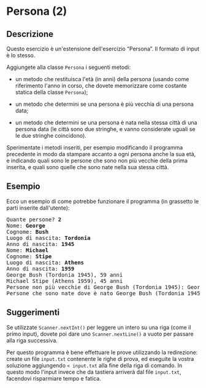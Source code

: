 Persona (2)
===========

Descrizione
-----------

Questo esercizio è un'estensione dell'esercizio “Persona”. Il formato di input è lo stesso.

Aggiungete alla classe `Persona` i seguenti metodi:

- un metodo che restituisca l'età (in anni) della persona (usando come riferimento l'anno in corso, che dovete memorizzare come costante statica della classe `Persona`);

- un metodo che determini se una persona è più vecchia di una persona data;

- un metodo che determini se una persona è nata nella stessa città di una persona data (le città sono due stringhe, e vanno considerate uguali se le due stringhe coincidono).

Sperimentate i metodi inseriti, per esempio modificando il programma
precedente in modo da stampare accanto a ogni persona anche la sua età, e
indicando quali sono le persone che sono non più vecchie della prima
inserita, e quali sono quelle che sono nate nella sua stessa città.
 
Esempio
-------

Ecco un esempio di come potrebbe funzionare il programma (in grassetto le parti inserite dall'utente):

<pre>
Quante persone? <b>2</b>
Nome: <b>George</b>
Cognome: <b>Bush</b>
Luogo di nascita: <b>Tordonia</b>
Anno di nascita: <b>1945</b>
Nome: <b>Michael</b>
Cognome: <b>Stipe</b>
Luogo di nascita: <b>Athens</b>
Anno di nascita: <b>1959</b>
George Bush (Tordonia 1945), 59 anni
Michael Stipe (Athens 1959), 45 anni
Persone non più vecchie di George Bush (Tordonia 1945): George Bush (Tordonia 1945), Michael Stipe (Athens 1959)
Persone che sono nate dove è nato George Bush (Tordonia 1945): George Bush (Tordonia 1945)
</pre>

Suggerimenti
------------

Se utilizzate `Scanner.nextInt()` per leggere un intero su una riga (come il primo input), 
dovete poi dare uno `Scanner.nextLine()` a vuoto per passare alla riga successiva. 

Per questo programma è bene effettuare le prove utilizzando la
redirezione: create un file `input.txt` contenente le righe di prova, ed
eseguite la vostra soluzione aggiungendo `< input.txt` alla fine della
riga di comando. In questo modo l'input invece che da tastiera arriverà
dal file `input.txt`, facendovi risparmiare tempo e fatica.
